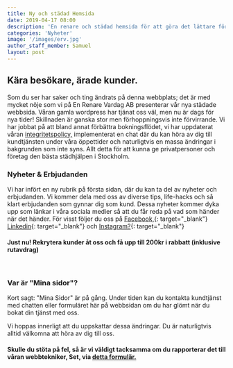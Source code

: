 ```yaml
---
title: Ny och städad Hemsida
date: 2019-04-17 08:00
description: 'En renare och städad hemsida för att göra det lättare för dig att ha En Renare Vardag'
categories: 'Nyheter'
image: '/images/erv.jpg'
author_staff_member: Samuel
layout: post
---
```


## K&auml;ra bes&ouml;kare, &auml;rade kunder.

Som du ser har saker och ting &auml;ndrats p&aring; denna webbplats; det &auml;r med mycket n&ouml;je som vi p&aring; En Renare Vardag AB presenterar v&aring;r nya st&auml;dade webbsida. V&aring;ran gamla wordpress har tj&auml;nat oss v&auml;l, men nu &auml;r dags f&ouml;r nya tider\! Skillnaden &auml;r ganska stor men f&ouml;rhoppningsvis inte f&ouml;rvirrande. Vi har jobbat p&aring; att bland annat f&ouml;rb&auml;ttra bokningsfl&ouml;det, vi har uppdaterat v&aring;ran [integritetspolicy,](/integritetspolicy/)&nbsp;implementerat en chat d&auml;r du kan h&ouml;ra av dig till kundtj&auml;nsten under v&aring;ra &ouml;ppettider och naturligtvis en massa &auml;ndringar i bakgrunden som inte syns. Allt detta f&ouml;r att kunna ge privatpersoner och f&ouml;retag den b&auml;sta st&auml;dhj&auml;lpen i Stockholm.

### Nyheter & Erbjudanden

Vi har inf&ouml;rt en ny rubrik p&aring; f&ouml;rsta sidan, d&auml;r du kan ta del av nyheter och erbjudanden. Vi kommer dela med oss av diverse tips, life-hacks och s&aring; klart erbjudanden som gynnar dig som kund. Dessa nyheter kommer dyka upp som l&auml;nkar i v&aring;ra sociala medier s&aring; att du f&aring;r reda p&aring; vad som h&auml;nder n&auml;r det h&auml;nder. F&ouml;r visst f&ouml;ljer du oss p&aring; [Facebook,](https://www.facebook.com/enrenarevardagAB/){: target="_blank"} [Linkedin](https://www.linkedin.com/company/en-renare-vardag-i-stockholm-ab/){: target="_blank"} och [Instagram?](https://www.instagram.com/enrenarevardag/){: target="_blank"}

#### Just nu\! Rekrytera kunder &aring;t oss och f&aring; upp till 200kr i rabbatt (inklusive rutavdrag)

&nbsp;

### Var &auml;r "Mina sidor"?

Kort sagt: "Mina Sidor" &auml;r p&aring; g&aring;ng. Under tiden kan du kontakta kundtj&auml;nst med chatten eller formul&auml;ret h&auml;r p&aring; webbsidan om du har gl&ouml;mt n&auml;r du bokat din tj&auml;nst med oss.

Vi hoppas innerligt att du uppskattar dessa &auml;ndringar. Du &auml;r naturligtvis alltid v&auml;lkomna att h&ouml;ra av dig till oss.

#### Skulle du st&ouml;ta p&aring; fel, s&aring; &auml;r vi v&auml;ldigt tacksamma om du rapporterar det till v&aring;ran webbtekniker, Set, via&nbsp;[detta formul&auml;r.](/kontakta-oss/)